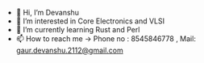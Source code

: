 - 👋 Hi, I’m Devanshu 
- 👀 I’m interested in Core Electronics and VLSI
- 🌱 I’m currently learning Rust and Perl
- 📫 How to reach me -> Phone no : 8545846778 , Mail: gaur.devanshu.2112@gmail.com

<!---
Griseoh/Griseoh is a ✨ special ✨ repository because its `README.md` (this file) appears on your GitHub profile.
You can click the Preview link to take a look at your changes.
--->

